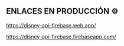 

## ENLACES EN PRODUCCIÓN ⚙️
https://disney-api-firebase.web.app/

https://disney-api-firebase.firebaseapp.com/